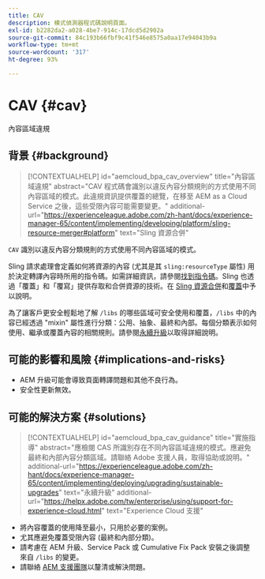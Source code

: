 ```yaml
---
title: CAV
description: 模式偵測器程式碼說明頁面。
exl-id: b2282da2-a028-4be7-914c-17dcd5d2902a
source-git-commit: 84c193b66fbf9c41f546e8575a0aa17e94043b9a
workflow-type: tm+mt
source-wordcount: '317'
ht-degree: 93%

---
```


# CAV {#cav}

內容區域違規

## 背景 {#background}

>[!CONTEXTUALHELP]
>id="aemcloud_bpa_cav_overview"
>title="內容區域違規"
>abstract="CAV 程式碼會識別以違反內容分類規則的方式使用不同內容區域的模式。此違規資訊提供覆蓋的總覽，在移至 AEM as a Cloud Service 之後，這些受限內容可能需要變更。"
>additional-url="https://experienceleague.adobe.com/zh-hant/docs/experience-manager-65/content/implementing/developing/platform/sling-resource-merger#platform" text="Sling 資源合併"

`CAV` 識別以違反內容分類規則的方式使用不同內容區域的模式。

Sling 請求處理會定義如何將資源的內容 (尤其是其 `sling:resourceType` 屬性) 用於決定轉譯內容時所用的指令碼。如需詳細資訊，請參閱[找到指令碼](https://experienceleague.adobe.com/zh-hant/docs/experience-manager-65/content/implementing/developing/introduction/the-basics#locating-the-script)。Sling 也透過「覆蓋」和「覆寫」提供存取和合併資源的技術。在 [Sling 資源合併](https://experienceleague.adobe.com/zh-hant/docs/experience-manager-65/content/implementing/developing/platform/sling-resource-merger)和[覆蓋](https://experienceleague.adobe.com/zh-hant/docs/experience-manager-65/content/implementing/developing/platform/overlays)中予以說明。

為了讓客戶更安全輕鬆地了解 `/libs` 的哪些區域可安全使用和覆蓋，`/libs` 中的內容已經透過 &quot;mixin&quot; 屬性進行分類：公用、抽象、最終和內部。每個分類表示如何使用、繼承或覆蓋內容的相關規則。請參閱[永續升級](https://experienceleague.adobe.com/zh-hant/docs/experience-manager-65/content/implementing/deploying/upgrading/sustainable-upgrades)以取得詳細說明。

## 可能的影響和風險 {#implications-and-risks}

* AEM 升級可能會導致頁面轉譯問題和其他不良行為。
* 安全性更新無效。

## 可能的解決方案 {#solutions}

>[!CONTEXTUALHELP]
>id="aemcloud_bpa_cav_guidance"
>title="實施指導"
>abstract="應檢閱 CAS 所識別存在不同內容區域違規的模式。應避免最終和內部內容分類區域。請聯絡 Adob&#x200B;&#x200B;e 支援人員，取得協助或說明。"
>additional-url="https://experienceleague.adobe.com/zh-hant/docs/experience-manager-65/content/implementing/deploying/upgrading/sustainable-upgrades" text="永續升級"
>additional-url="https://helpx.adobe.com/tw/enterprise/using/support-for-experience-cloud.html" text="Experience Cloud 支援"

* 將內容覆蓋的使用降至最小，只用於必要的案例。
* 尤其應避免覆蓋受限內容 (最終和內部分類)。
* 請考慮在 AEM 升級、Service Pack 或 Cumulative Fix Pack 安裝之後調整來自 `/libs` 的變更。
* 請聯絡 [AEM 支援團隊](https://helpx.adobe.com/tw/enterprise/using/support-for-experience-cloud.html)以釐清或解決問題。
